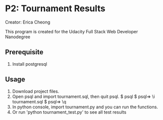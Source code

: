 # P2: Tournament Results
Creator: Erica Cheong

This program is created for the Udacity Full Stack Web Developer Nanodegree

## Prerequisite
1. Install postgresql

## Usage
1. Download project files.
2. Open psql and import tournament.sql, then quit psql.
    $ psql
    $ psql=> \i tournament.sql
    $ psql=> \q
3. In python console, import tournament.py and you can run the functions.
4. Or run 'python tournament_test.py' to see all test results	